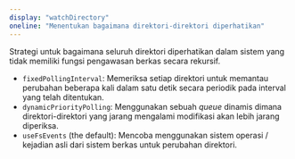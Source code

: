 ```yaml
---
display: "watchDirectory"
oneline: "Menentukan bagaimana direktori-direktori diperhatikan"
---
```


Strategi untuk bagaimana seluruh direktori diperhatikan dalam sistem yang tidak memiliki fungsi pengawasan berkas secara rekursif.

- `fixedPollingInterval`: Memeriksa setiap direktori untuk memantau perubahan beberapa kali dalam satu detik secara periodik pada interval yang telah ditentukan.
- `dynamicPriorityPolling`: Menggunakan sebuah _queue_ dinamis dimana direktori-direktori yang jarang mengalami modifikasi akan lebih jarang diperiksa.
- `useFsEvents` (the default): Mencoba menggunakan sistem operasi / kejadian asli dari sistem berkas untuk perubahan direktori.

